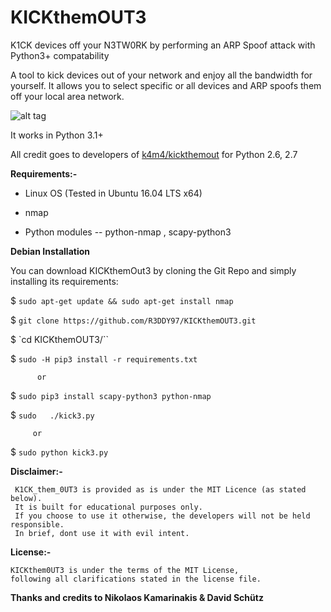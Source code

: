 # KICKthemOUT3

K1CK  devices off your N3TW0RK by performing an ARP Spoof attack with Python3+ compatability



A tool to kick devices out of your network and enjoy all the bandwidth for yourself. It allows you to select specific or all devices and ARP spoofs them off your local area network.


![alt tag](https://cloud.githubusercontent.com/assets/13858661/24928497/3d759850-1f20-11e7-8703-00a704fd269d.png)

It works in Python 3.1+


All credit goes to developers of [k4m4/kickthemout](https://nikolaskama.me/kickthemoutproject/) for  Python 2.6, 2.7



**Requirements:-**

- Linux OS (Tested in Ubuntu 16.04 LTS x64)

- nmap

- Python modules -- python-nmap , scapy-python3


**Debian Installation**

You can download KICKthemOut3 by cloning the Git Repo and simply installing its requirements:


$  `sudo apt-get update && sudo apt-get install nmap`


$ `git clone https://github.com/R3DDY97/KICKthemOUT3.git`


$ `cd KICKthemOUT3/``


$ `sudo -H pip3 install -r requirements.txt`

          or

$ `sudo pip3 install scapy-python3 python-nmap`


$ `sudo   ./kick3.py`

         or

$ `sudo python kick3.py`



   **Disclaimer:-**

     K1CK_them_0UT3 is provided as is under the MIT Licence (as stated below).
     It is built for educational purposes only.
     If you choose to use it otherwise, the developers will not be held responsible.
     In brief, dont use it with evil intent.


 **License:-**

    KICKthem0UT3 is under the terms of the MIT License,
    following all clarifications stated in the license file.


**Thanks and credits to Nikolaos Kamarinakis  & David Schütz**

